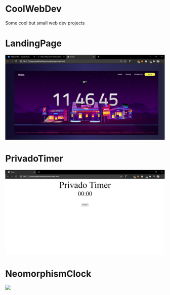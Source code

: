 # CoolWebDev
Some cool but small web dev projects

# LandingPage
![](LandingPage-master/screenshots/1.png)

# PrivadoTimer
![](PrivadoTimer-master/screenshots/1.png)

# NeomorphismClock
![](Neomorphism/screenshots/1.png)
